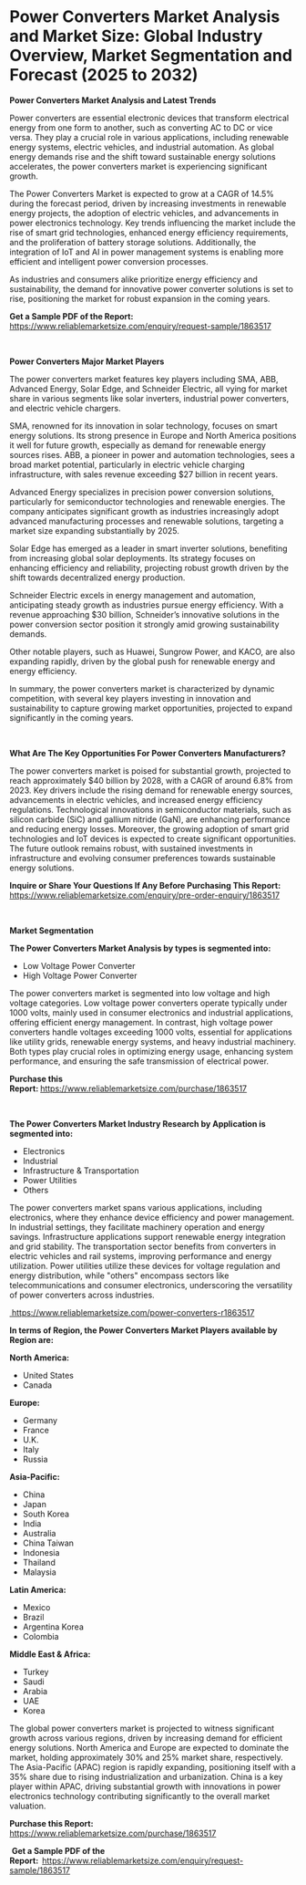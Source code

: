 <p><h1>Power Converters Market Analysis and Market Size: Global Industry Overview, Market Segmentation and Forecast (2025 to 2032)</h1></p><p><strong>Power Converters Market Analysis and Latest Trends</strong></p>
<p><p>Power converters are essential electronic devices that transform electrical energy from one form to another, such as converting AC to DC or vice versa. They play a crucial role in various applications, including renewable energy systems, electric vehicles, and industrial automation. As global energy demands rise and the shift toward sustainable energy solutions accelerates, the power converters market is experiencing significant growth.</p><p>The Power Converters Market is expected to grow at a CAGR of 14.5% during the forecast period, driven by increasing investments in renewable energy projects, the adoption of electric vehicles, and advancements in power electronics technology. Key trends influencing the market include the rise of smart grid technologies, enhanced energy efficiency requirements, and the proliferation of battery storage solutions. Additionally, the integration of IoT and AI in power management systems is enabling more efficient and intelligent power conversion processes.</p><p>As industries and consumers alike prioritize energy efficiency and sustainability, the demand for innovative power converter solutions is set to rise, positioning the market for robust expansion in the coming years.</p></p>
<p><strong>Get a Sample PDF of the Report:&nbsp;</strong> <a href="https://www.reliablemarketsize.com/enquiry/request-sample/1863517?utm_campaign=2991&utm_medium=2&utm_source=Github&utm_content=ia&utm_term=16042025&utm_id=power-converters">https://www.reliablemarketsize.com/enquiry/request-sample/1863517</a></p>
<p>&nbsp;</p>
<p><strong>Power Converters Major Market Players</strong></p>
<p><p>The power converters market features key players including SMA, ABB, Advanced Energy, Solar Edge, and Schneider Electric, all vying for market share in various segments like solar inverters, industrial power converters, and electric vehicle chargers. </p><p>SMA, renowned for its innovation in solar technology, focuses on smart energy solutions. Its strong presence in Europe and North America positions it well for future growth, especially as demand for renewable energy sources rises. ABB, a pioneer in power and automation technologies, sees a broad market potential, particularly in electric vehicle charging infrastructure, with sales revenue exceeding $27 billion in recent years.</p><p>Advanced Energy specializes in precision power conversion solutions, particularly for semiconductor technologies and renewable energies. The company anticipates significant growth as industries increasingly adopt advanced manufacturing processes and renewable solutions, targeting a market size expanding substantially by 2025.</p><p>Solar Edge has emerged as a leader in smart inverter solutions, benefiting from increasing global solar deployments. Its strategy focuses on enhancing efficiency and reliability, projecting robust growth driven by the shift towards decentralized energy production.</p><p>Schneider Electric excels in energy management and automation, anticipating steady growth as industries pursue energy efficiency. With a revenue approaching $30 billion, Schneider’s innovative solutions in the power conversion sector position it strongly amid growing sustainability demands.</p><p>Other notable players, such as Huawei, Sungrow Power, and KACO, are also expanding rapidly, driven by the global push for renewable energy and energy efficiency. </p><p>In summary, the power converters market is characterized by dynamic competition, with several key players investing in innovation and sustainability to capture growing market opportunities, projected to expand significantly in the coming years.</p></p>
<p>&nbsp;</p>
<p><strong>What Are The Key Opportunities For Power Converters Manufacturers?</strong></p>
<p><p>The power converters market is poised for substantial growth, projected to reach approximately $40 billion by 2028, with a CAGR of around 6.8% from 2023. Key drivers include the rising demand for renewable energy sources, advancements in electric vehicles, and increased energy efficiency regulations. Technological innovations in semiconductor materials, such as silicon carbide (SiC) and gallium nitride (GaN), are enhancing performance and reducing energy losses. Moreover, the growing adoption of smart grid technologies and IoT devices is expected to create significant opportunities. The future outlook remains robust, with sustained investments in infrastructure and evolving consumer preferences towards sustainable energy solutions.</p></p>
<p><strong>Inquire or Share Your Questions If Any Before Purchasing This Report:</strong> <a href="https://www.reliablemarketsize.com/enquiry/pre-order-enquiry/1863517?utm_campaign=2991&utm_medium=2&utm_source=Github&utm_content=ia&utm_term=16042025&utm_id=power-converters">https://www.reliablemarketsize.com/enquiry/pre-order-enquiry/1863517</a></p>
<p>&nbsp;</p>
<p><strong>Market Segmentation</strong></p>
<p><strong>The Power Converters Market Analysis by types is segmented into:</strong></p>
<p><ul><li>Low Voltage Power Converter</li><li>High Voltage Power Converter</li></ul></p>
<p><p>The power converters market is segmented into low voltage and high voltage categories. Low voltage power converters operate typically under 1000 volts, mainly used in consumer electronics and industrial applications, offering efficient energy management. In contrast, high voltage power converters handle voltages exceeding 1000 volts, essential for applications like utility grids, renewable energy systems, and heavy industrial machinery. Both types play crucial roles in optimizing energy usage, enhancing system performance, and ensuring the safe transmission of electrical power.</p></p>
<p><strong>Purchase this Report:&nbsp;</strong><a href="https://www.reliablemarketsize.com/purchase/1863517?utm_campaign=2991&utm_medium=2&utm_source=Github&utm_content=ia&utm_term=16042025&utm_id=power-converters">https://www.reliablemarketsize.com/purchase/1863517</a></p>
<p>&nbsp;</p>
<p><strong>The Power Converters Market Industry Research by Application is segmented into:</strong></p>
<p><ul><li>Electronics</li><li>Industrial</li><li>Infrastructure & Transportation</li><li>Power Utilities</li><li>Others</li></ul></p>
<p><p>The power converters market spans various applications, including electronics, where they enhance device efficiency and power management. In industrial settings, they facilitate machinery operation and energy savings. Infrastructure applications support renewable energy integration and grid stability. The transportation sector benefits from converters in electric vehicles and rail systems, improving performance and energy utilization. Power utilities utilize these devices for voltage regulation and energy distribution, while "others" encompass sectors like telecommunications and consumer electronics, underscoring the versatility of power converters across industries.</p></p>
<p><a href="https://www.reliablemarketsize.com/power-converters-r1863517?utm_campaign=2991&utm_medium=2&utm_source=Github&utm_content=ia&utm_term=16042025&utm_id=power-converters">&nbsp;https://www.reliablemarketsize.com/power-converters-r1863517</a></p>
<p><strong>In terms of Region, the Power Converters Market Players available by Region are:</strong></p>
<p>
    <p> <strong> North America: </strong>
        <ul>
            <li>United States</li>
            <li>Canada</li>
        </ul>
        </p> 
    <p> <strong> Europe: </strong>
        <ul>
            <li>Germany</li>
            <li>France</li>
            <li>U.K.</li>
            <li>Italy</li>
            <li>Russia</li>
        </ul>
        </p> 
    <p> <strong> Asia-Pacific: </strong>
        <ul>
            <li>China</li>
            <li>Japan</li>
            <li>South Korea</li>
            <li>India</li>
            <li>Australia</li>
            <li>China Taiwan</li>
            <li>Indonesia</li>
            <li>Thailand</li>
            <li>Malaysia</li>
        </ul>
        </p> 
    <p> <strong> Latin America: </strong>
        <ul>
            <li>Mexico</li>
            <li>Brazil</li>
            <li>Argentina Korea</li>
            <li>Colombia</li>
        </ul>
        </p> 
    <p> <strong> Middle East & Africa: </strong>
        <ul>
            <li>Turkey</li>
            <li>Saudi</li>
            <li>Arabia</li>
            <li>UAE</li>
            <li>Korea</li>
        </ul>
    </p>
    </p>
<p><p>The global power converters market is projected to witness significant growth across various regions, driven by increasing demand for efficient energy solutions. North America and Europe are expected to dominate the market, holding approximately 30% and 25% market share, respectively. The Asia-Pacific (APAC) region is rapidly expanding, positioning itself with a 35% share due to rising industrialization and urbanization. China is a key player within APAC, driving substantial growth with innovations in power electronics technology contributing significantly to the overall market valuation.</p></p>
<p><strong>Purchase this Report: </strong><a href="https://www.reliablemarketsize.com/purchase/1863517?utm_campaign=2991&utm_medium=2&utm_source=Github&utm_content=ia&utm_term=16042025&utm_id=power-converters">https://www.reliablemarketsize.com/purchase/1863517</a></p>
<p>&nbsp;<strong>Get a Sample PDF of the Report:&nbsp;&nbsp;</strong><a href="https://www.reliablemarketsize.com/enquiry/request-sample/1863517?utm_campaign=2991&utm_medium=2&utm_source=Github&utm_content=ia&utm_term=16042025&utm_id=power-converters">https://www.reliablemarketsize.com/enquiry/request-sample/1863517</a></p>
<p><strong></strong></p>
<p><p></p><p></p><p></p></p>